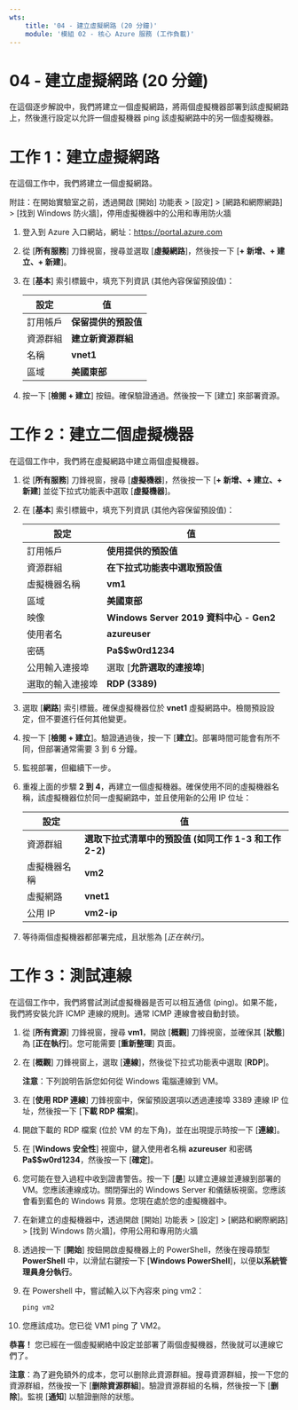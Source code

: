 ```yaml
---
wts:
    title: '04 - 建立虛擬網路 (20 分鐘)'
    module: '模組 02 - 核心 Azure 服務 (工作負載)'
---
```

# 04 - 建立虛擬網路 (20 分鐘)

在這個逐步解說中，我們將建立一個虛擬網路，將兩個虛擬機器部署到該虛擬網路上，然後進行設定以允許一個虛擬機器 ping 該虛擬網路中的另一個虛擬機器。

# 工作 1：建立虛擬網路 

在這個工作中，我們將建立一個虛擬網路。 

附註：在開始實驗室之前，透過開啟 [開始] 功能表 > [設定] > [網路和網際網路] > [找到 Windows 防火牆]，停用虛擬機器中的公用和專用防火牆

1. 登入到 Azure 入口網站，網址：<a href="https://portal.azure.com" target="_blank"><span style="color: #0066cc;" color="#0066cc">https://portal.azure.com</span></a>

2. 從 [**所有服務**] 刀鋒視窗，搜尋並選取 [**虛擬網路**]，然後按一下 [**+ 新增、+ 建立、+ 新建**]。 

3. 在 [**基本**] 索引標籤中，填充下列資訊 (其他內容保留預設值)：

    | 設定 | 值 | 
    | --- | --- |
    | 訂用帳戶 | **保留提供的預設值** |
    | 資源群組 | **建立新資源群組** |
    | 名稱 | **vnet1** |
    | 區域 | **美國東部** |
    
   
4. 按一下 [**檢閱 + 建立**] 按鈕。確保驗證通過。然後按一下 [建立] 來部署資源。


# 工作 2：建立二個虛擬機器

在這個工作中，我們將在虛擬網路中建立兩個虛擬機器。 

1. 從 [**所有服務**] 刀鋒視窗，搜尋 [**虛擬機器**]，然後按一下 [**+ 新增、+ 建立、+ 新建**] 並從下拉式功能表中選取 [**虛擬機器**]。 

2. 在 [**基本**] 索引標籤中，填充下列資訊 (其他內容保留預設值)：

   | 設定 | 值 | 
   | --- | --- |
   | 訂用帳戶 | **使用提供的預設值** |
   | 資源群組 |  **在下拉式功能表中選取預設值** |
   | 虛擬機器名稱 | **vm1**|
   | 區域 | **美國東部** |
   | 映像 | **Windows Server 2019 資料中心 - Gen2** |
   | 使用者名| **azureuser** |
   | 密碼| **Pa$$w0rd1234** |
   | 公用輸入連接埠| 選取 [**允許選取的連接埠**]  |
   | 選取的輸入連接埠| **RDP (3389)** |
   

3. 選取 [**網路**] 索引標籤。確保虛擬機器位於 **vnet1** 虛擬網路中。檢閱預設設定，但不要進行任何其他變更。 

4. 按一下 [**檢閱 + 建立**]。驗證通過後，按一下 [**建立**]。部署時間可能會有所不同，但部署通常需要 3 到 6 分鐘。

5. 監視部署，但繼續下一步。 

6. 重複上面的步驟 **2 到 4**，再建立一個虛擬機器。確保使用不同的虛擬機器名稱，該虛擬機器位於同一虛擬網路中，並且使用新的公用 IP 位址：

    | 設定 | 值 |
    | --- | --- |
    | 資源群組 | **選取下拉式清單中的預設值 (如同工作 1-3 和工作 2-2)** |
    | 虛擬機器名稱 |  **vm2** |
    | 虛擬網路 | **vnet1** |
    | 公用 IP | **vm2-ip** |

7. 等待兩個虛擬機器都部署完成，且狀態為 [*正在執行*]。

# 工作 3：測試連線 

在這個工作中，我們將嘗試測試虛擬機器是否可以相互通信 (ping)。如果不能，我們將安裝允許 ICMP 連線的規則。通常 ICMP 連線會被自動封锁。

1. 從 [**所有資源**] 刀鋒視窗，搜尋 **vm1**，開啟 [**概觀**] 刀鋒視窗，並確保其 [**狀態**] 為 [**正在執行**]。您可能需要 [**重新整理**] 頁面。

2. 在 [**概觀**] 刀鋒視窗上，選取 [**連線**]，然後從下拉式功能表中選取 [**RDP**]。

    **注意**：下列說明告訴您如何從 Windows 電腦連線到 VM。 

3. 在 [**使用 RDP 連線**] 刀鋒視窗中，保留預設選項以透過連接埠 3389 連線 IP 位址，然後按一下 [**下載 RDP 檔案**]。

4. 開啟下載的 RDP 檔案 (位於 VM 的左下角)，並在出現提示時按一下 [**連線**]。 

5. 在 [**Windows 安全性**] 視窗中，鍵入使用者名稱 **azureuser** 和密碼 **Pa$$w0rd1234**，然後按一下 [**確定**]。

6. 您可能在登入過程中收到證書警告。按一下 [**是**] 以建立連線並連線到部署的 VM。您應該連線成功。關閉彈出的 Windows Server 和儀錶板視窗。您應該會看到藍色的 Windows 背景。您現在處於您的虛擬機器中。

7. 在新建立的虛擬機器中，透過開啟 [開始] 功能表 > [設定] > [網路和網際網路] > [找到 Windows 防火牆]，停用公用和專用防火牆

8. 透過按一下 [**開始**] 按鈕開啟虛擬機器上的 PowerShell，然後在搜尋類型 **PowerShell** 中，以滑鼠右鍵按一下 [**Windows PowerShell**]，以便**以系統管理員身分執行**。

9. 在 Powershell 中，嘗試輸入以下內容來 ping vm2：

   ```PowerShell
   ping vm2
   ```

 10. 您應該成功。您已從 VM1 ping 了 VM2。


**恭喜！** 您已經在一個虛擬網絡中設定並部署了兩個虛擬機器，然後就可以連線它們了。

**注意**：為了避免額外的成本，您可以删除此資源群組。搜尋資源群組，按一下您的資源群組，然後按一下 [**删除資源群組**]。驗證資源群組的名稱，然後按一下 [**删除**]。監視 [**通知**] 以驗證删除的狀態。
